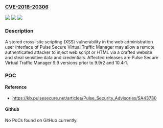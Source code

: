 ### [CVE-2018-20306](https://cve.mitre.org/cgi-bin/cvename.cgi?name=CVE-2018-20306)
![](https://img.shields.io/static/v1?label=Product&message=n%2Fa&color=blue)
![](https://img.shields.io/static/v1?label=Version&message=n%2Fa&color=blue)
![](https://img.shields.io/static/v1?label=Vulnerability&message=n%2Fa&color=brighgreen)

### Description

A stored cross-site scripting (XSS) vulnerability in the web administration user interface of Pulse Secure Virtual Traffic Manager may allow a remote authenticated attacker to inject web script or HTML via a crafted website and steal sensitive data and credentials. Affected releases are Pulse Secure Virtual Traffic Manager 9.9 versions prior to 9.9r2 and 10.4r1.

### POC

#### Reference
- https://kb.pulsesecure.net/articles/Pulse_Security_Advisories/SA43730

#### Github
No PoCs found on GitHub currently.

